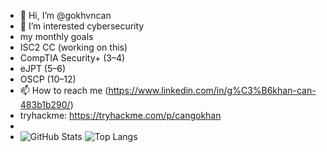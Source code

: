 - 👋 Hi, I’m @gokhvncan
- 👀 I’m interested cybersecurity
- my monthly goals
- ISC2 CC (working on this)
- CompTIA Security+ (3–4)
- eJPT (5–6)
- OSCP (10–12)
- 📫 How to reach me (https://www.linkedin.com/in/g%C3%B6khan-can-483b1b290/)
- tryhackme: https://tryhackme.com/p/cangokhan
- 
- ![GitHub Stats](https://github-readme-stats.vercel.app/api?username=gokhvncan&show_icons=true&theme=radical)
![Top Langs](https://github-readme-stats.vercel.app/api/top-langs/?username=gokhvncan&layout=compact&theme=radical)

<!---


gokhvncan/gokhvncan is a ✨ special ✨ repository because its `README.md` (this file) appears on your GitHub profile.
You can click the Preview link to take a look at your changes.
--->
